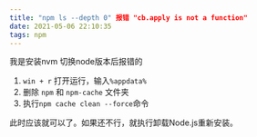 ```yaml
---
title: "npm ls --depth 0" 报错 "cb.apply is not a function"
date: 2021-05-06 22:10:35
tags: npm
---
```

我是安装nvm 切换node版本后报错的

1. `win + r` 打开运行，输入`%appdata%`
2. 删除 `npm` 和 `npm-cache` 文件夹
3. 执行`npm cache clean --force`命令

此时应该就可以了。如果还不行，就执行卸载Node.js重新安装。